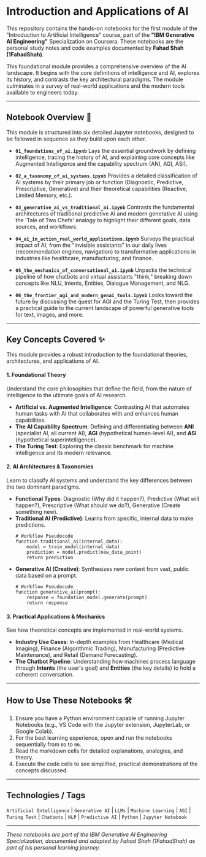 # Introduction and Applications of AI

This repository contains the hands-on notebooks for the first module of the "Introduction to Artificial Intelligence" course, part of the **"IBM Generative AI Engineering"** Specialization on Coursera. These notebooks are the personal study notes and code examples documented by **Fahad Shah (1FahadShah)**.

This foundational module provides a comprehensive overview of the AI landscape. It begins with the core definitions of intelligence and AI, explores its history, and contrasts the key architectural paradigms. The module culminates in a survey of real-world applications and the modern tools available to engineers today.

---

## Notebook Overview 📓

This module is structured into six detailed Jupyter notebooks, designed to be followed in sequence as they build upon each other.

-   **`01_foundations_of_ai.ipynb`**
    Lays the essential groundwork by defining intelligence, tracing the history of AI, and explaining core concepts like Augmented Intelligence and the capability spectrum (ANI, AGI, ASI).

-   **`02_a_taxonomy_of_ai_systems.ipynb`**
    Provides a detailed classification of AI systems by their primary job or function (Diagnostic, Predictive, Prescriptive, Generative) and their theoretical capabilities (Reactive, Limited Memory, etc.).

-   **`03_generative_ai_vs_traditional_ai.ipynb`**
    Contrasts the fundamental architectures of traditional predictive AI and modern generative AI using the 'Tale of Two Chefs' analogy to highlight their different goals, data sources, and workflows.

-   **`04_ai_in_action_real_world_applications.ipynb`**
    Surveys the practical impact of AI, from the "invisible assistants" in our daily lives (recommendation engines, navigation) to transformative applications in industries like healthcare, manufacturing, and finance.

-   **`05_the_mechanics_of_conversational_ai.ipynb`**
    Unpacks the technical pipeline of how chatbots and virtual assistants "think," breaking down concepts like NLU, Intents, Entities, Dialogue Management, and NLG.

-   **`06_the_frontier_agi_and_modern_genai_tools.ipynb`**
    Looks toward the future by discussing the quest for AGI and the Turing Test, then provides a practical guide to the current landscape of powerful generative tools for text, images, and more.

---

## Key Concepts Covered ✨

This module provides a robust introduction to the foundational theories, architectures, and applications of AI.

#### 1. Foundational Theory
Understand the core philosophies that define the field, from the nature of intelligence to the ultimate goals of AI research.
-   **Artificial vs. Augmented Intelligence**: Contrasting AI that automates human tasks with AI that collaborates with and enhances human capabilities.
-   **The AI Capability Spectrum**: Defining and differentiating between **ANI** (specialist AI, all current AI), **AGI** (hypothetical human-level AI), and **ASI** (hypothetical superintelligence).
-   **The Turing Test**: Exploring the classic benchmark for machine intelligence and its modern relevance.

#### 2. AI Architectures & Taxonomies
Learn to classify AI systems and understand the key differences between the two dominant paradigms.
-   **Functional Types**: Diagnostic (Why did it happen?), Predictive (What will happen?), Prescriptive (What should we do?), Generative (Create something new).
-   **Traditional AI (Predictive)**: Learns from specific, internal data to make predictions.
    ```
    # Workflow Pseudocode
    function traditional_ai(internal_data):
        model = train_model(internal_data)
        prediction = model.predict(new_data_point)
        return prediction
    ```
-   **Generative AI (Creative)**: Synthesizes new content from vast, public data based on a prompt.
    ```
    # Workflow Pseudocode
    function generative_ai(prompt):
        response = foundation_model.generate(prompt)
        return response
    ```

#### 3. Practical Applications & Mechanics
See how theoretical concepts are implemented in real-world systems.
-   **Industry Use Cases**: In-depth examples from Healthcare (Medical Imaging), Finance (Algorithmic Trading), Manufacturing (Predictive Maintenance), and Retail (Demand Forecasting).
-   **The Chatbot Pipeline**: Understanding how machines process language through **Intents** (the user's goal) and **Entities** (the key details) to hold a coherent conversation.

---

## How to Use These Notebooks 🛠️
1.  Ensure you have a Python environment capable of running Jupyter Notebooks (e.g., VS Code with the Jupyter extension, JupyterLab, or Google Colab).
2.  For the best learning experience, open and run the notebooks sequentially from `01` to `06`.
3.  Read the markdown cells for detailed explanations, analogies, and theory.
4.  Execute the code cells to see simplified, practical demonstrations of the concepts discussed.

---

## Technologies / Tags
`Artificial Intelligence` | `Generative AI` | `LLMs` | `Machine Learning` | `AGI` | `Turing Test` | `Chatbots` | `NLP` | `Predictive AI` | `Python` | `Jupyter Notebook`

---
*These notebooks are part of the IBM Generative AI Engineering Specialization, documented and adapted by Fahad Shah (1FahadShah) as part of his personal learning journey.*
